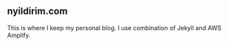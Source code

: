 ## nyildirim.com

This is where I keep my personal blog. I use combination of Jekyll and AWS Amplify.
